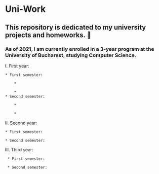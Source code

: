 # Uni-Work

## This repository is dedicated to my university projects and homeworks. :notebook:

### As of 2021, I am currently enrolled in a 3-year program at the University of Bucharest, studying Computer Science.

 I. First year:

    * First semester:
		
		*

		*
    * Second semester:
		
		*

		*

II. Second year:

    * First semester:
		
    * Second semester:

III. Third year:

     * First semester:
		
     * Second semester:	



